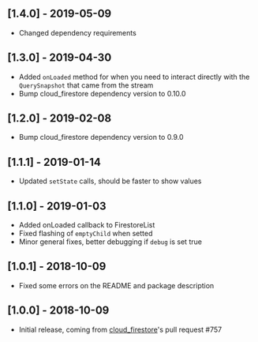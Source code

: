 ## [1.4.0] - 2019-05-09

* Changed dependency requirements

## [1.3.0] - 2019-04-30

* Added `onLoaded` method for when you need to interact directly with the `QuerySnapshot` that came from the stream
* Bump cloud_firestore dependency version to 0.10.0

## [1.2.0] - 2019-02-08

* Bump cloud_firestore dependency version to 0.9.0

## [1.1.1] - 2019-01-14

* Updated `setState` calls, should be faster to show values

## [1.1.0] - 2019-01-03

* Added onLoaded callback to FirestoreList
* Fixed flashing of `emptyChild` when setted
* Minor general fixes, better debugging if `debug` is set true

## [1.0.1] - 2018-10-09

* Fixed some errors on the README and package description

## [1.0.0] - 2018-10-09

* Initial release, coming from [cloud_firestore](https://github.com/flutter/plugins/pull/757)'s pull request #757
